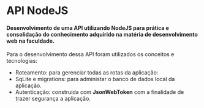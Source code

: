 # API NodeJS
#### Desenvolvimento de uma API utilizando NodeJS para prática e consolidação do conhecimento adquirido na matéria de desenvolvimento web na faculdade.

Para o desenvolvimento dessa API foram utilizados os conceitos e tecnologias:
- Roteamento: para gerenciar todas as rotas da aplicação:
- SqLite e migrations: para administar o banco de dados local da aplicação.
- Autenticação: construída com **JsonWebToken** com a finalidade de trazer segurança a aplicação.

